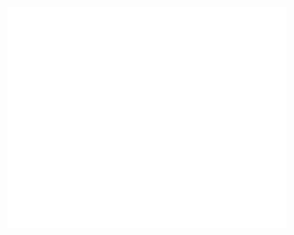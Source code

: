 <div align="center">
	<br>
	<img src="header.svg" style="background-color:white;" width="800" height="400" alt="Click to see the source">
	<br>
</div>

